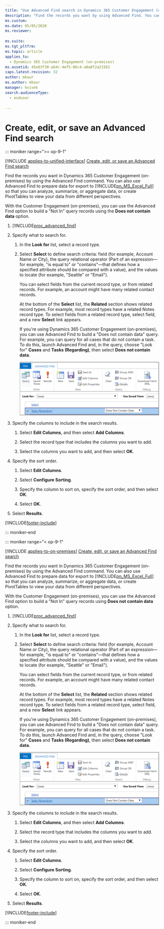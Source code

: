 ```yaml
---
title: "Use Advanced Find search in Dynamics 365 Customer Engagement (on-premises)"
description: "Find the records you want by using Advanced Find. You can also use it to prepare records for export so that you can analyze, summarize, or aggregate data."
ms.custom: 
ms.date: 05/05/2020
ms.reviewer: 

ms.suite: 
ms.tgt_pltfrm: 
ms.topic: article
applies_to: 
  - Dynamics 365 Customer Engagement (on-premises)
ms.assetid: 45e83f30-ab4c-4ef5-86c4-a0a8f2a21561
caps.latest.revision: 32
author: mkaur
ms.author: mkaur
manager: kvivek
search.audienceType: 
  - enduser

---
```

# Create, edit, or save an Advanced Find search


::: moniker range=">= op-9-1"


[!INCLUDE [applies-to-unified-interface](../includes/applies-to-unified-interface.md)] [Create, edit, or save an Advanced Find search](/powerapps/user/advanced-find)

Find the records you want in Dynamics 365 Customer Engagement (on-premises) by using the Advanced Find command. You can also use Advanced Find to prepare data for export to [!INCLUDE[pn_MS_Excel_Full](../includes/pn-ms-excel-full.md)] so that you can analyze, summarize, or aggregate data, or create PivotTables to view your data from different perspectives.  

With the Customer Engagement (on-premises), you can use the Advanced Find option to build a "Not In" query records using the **Does not contain data** option.
  
1. [!INCLUDE[proc_advanced_find](../includes/proc-advanced-find.md)]  
  
2. Specify what to search for.  
  
   1.  In the **Look for** list, select a record type.  
  
   2.  Select **Select** to define search criteria: field (for example, Account Name or City), the query relational operator (Part of an expression—for example, "is equal to" or "contains"—that defines how a specified attribute should be compared with a value), and the values to locate (for example, "Seattle" or "Email").  
  
        You can select fields from the current record type, or from related records. For example, an account might have many related contact records.  
  
        At the bottom of the **Select** list, the **Related** section shows related record types. For example, most record types have a related Notes record type. To select fields from a related record type, select field, and a new **Select** link appears.  
         
        If you're using Dynamics 365 Customer Engagement (on-premises), you can use Advanced Find to build a "Does not contain data" query. For example, you can query for all cases that do not contain a task. To do this, launch Advanced Find and, in the query, choose "Look for" **Cases** and **Tasks (Regarding)**, then select **Does not contain data**. 
         
        ![Advanced find does not contain query.](media/advancedfind.png "Advanced find does not contain query")
  
3. Specify the columns to include in the search results.  
  
   1.  Select **Edit Columns**, and then select **Add Columns**.  
  
   2.  Select the record type that includes the columns you want to add.  
  
   3.  Select the columns you want to add, and then select **OK**.  
  
4. Specify the sort order.  
  
   1.  Select **Edit Columns**.  
  
   2.  Select **Configure Sorting**.  
  
   3.  Specify the column to sort on, specify the sort order, and then select **OK**.  
  
   4.  Select **OK**.  
  
5. Select **Results**.  
  




[!INCLUDE[footer-include](../../../includes/footer-banner.md)]



::: moniker-end

::: moniker range="< op-9-1"


[!INCLUDE [applies-to-on-premises](../includes/applies-to-on-premises.md)] [Create, edit, or save an Advanced Find search](/powerapps/user/advanced-find)

Find the records you want in Dynamics 365 Customer Engagement (on-premises) by using the Advanced Find command. You can also use Advanced Find to prepare data for export to [!INCLUDE[pn_MS_Excel_Full](../includes/pn-ms-excel-full.md)] so that you can analyze, summarize, or aggregate data, or create PivotTables to view your data from different perspectives.  

With the Customer Engagement (on-premises), you can use the Advanced Find option to build a "Not In" query records using **Does not contain data** option.
  
1. [!INCLUDE[proc_advanced_find](../includes/proc-advanced-find.md)]  
  
2. Specify what to search for.  
  
   1.  In the **Look for** list, select a record type.  
  
   2.  Select **Select** to define search criteria: field (for example, Account Name or City), the query relational operator (Part of an expression—for example, "is equal to" or "contains"—that defines how a specified attribute should be compared with a value), and the values to locate (for example, "Seattle" or "Email").  
  
        You can select fields from the current record type, or from related records. For example, an account might have many related contact records.  
  
        At the bottom of the **Select** list, the **Related** section shows related record types. For example, most record types have a related Notes record type. To select fields from a related record type, select field, and a new **Select** link appears.  
         
        If you're using Dynamics 365 Customer Engagement (on-premises), you can use Advanced Find to build a "Does not contain data" query. For example, you can query for all cases that do not contain a task. To do this, launch Advanced Find and, in the query, choose "Look for" **Cases** and **Tasks (Regarding)**, then select **Does not contain data**. 
         
        ![Advanced find does not contain query.](media/advancedfind.png "Advanced find does not contain query")
  
3. Specify the columns to include in the search results.  
  
   1.  Select **Edit Columns**, and then select **Add Columns**.  
  
   2.  Select the record type that includes the columns you want to add.  
  
   3.  Select the columns you want to add, and then select **OK**.  
  
4. Specify the sort order.  
  
   1.  Select **Edit Columns**.  
  
   2.  Select **Configure Sorting**.  
  
   3.  Specify the column to sort on, specify the sort order, and then select **OK**.  
  
   4.  Select **OK**.  
  
5. Select **Results**.  
  




[!INCLUDE[footer-include](../../../includes/footer-banner.md)]


::: moniker-end

